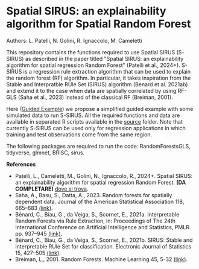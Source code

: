 # Spatial SIRUS: an explainability algorithm for Spatial Random Forest
Authors: L. Patelli, N. Golini, R. Ignaccolo, M. Cameletti

This repository contains the functions required to use Spatial SIRUS (S-SIRUS) as described in the paper titled "Spatial SIRUS: an explainability algorithm for spatial regression Random Forest" (Patelli et al., 2024+). S-SIRUS is a regression rule extraction algorithm that can be used to explain the random forest (RF) algorithm. In particular, it takes inspiration from the Stable and Interpratble RUle Set (SIRUS) algorithm (Benard et al. 2021ab) and extend it to the case when data are spatially correlated by using RF-GLS (Saha et al., 2023) instead of the classical RF (Breiman, 2001).

Here ([Guided Example](s.sirus_guided_example.R)) we propose a simplified guided example with some simulated data to run S-SIRUS. All the required functions and data are available in separated R scripts available in the [source](source) folder. Note that currently S-SIRUS can be used only for regression applications in which training and test observations come from the same region.

The following packages are required to run the code: RandomForestsGLS, tidyverse, glmnet, BRISC, sirus.

**References**
- Patelli, L., Cameletti, M., Golini, N., Ignaccolo, R., 2024+. Spatial SIRUS: an explainability algorithm for spatial
regression Random Forest. **(DA COMPLETARE)** [dove si trova](url).
- Saha, A., Basu, S., Datta, A., 2023. Random forests for spatially dependent data. Journal of the American Statistical Association 118, 665–683 [(link)](https://www.tandfonline.com/doi/full/10.1080/01621459.2021.1950003).
- Bénard, C., Biau, G., da Veiga, S., Scornet, E., 2021a. Interpretable Random Forests via Rule Extraction, in: Proceedings of The 24th International Conference on Artificial Intelligence and Statistics, PMLR. pp. 937–945 [(link)](https://proceedings.mlr.press/v130/benard21a.html).
- Bénard, C., Biau, G., da Veiga, S., Scornet, E., 2021b. SIRUS: Stable and Interpretable RUle Set for classification. Electronic Journal of Statistics 15, 427–505 [(link)](https://projecteuclid.org/journals/electronic-journal-of-statistics/volume-15/issue-1/SIRUS-Stable-and-Interpretable-RUle-Set-for-classification/10.1214/20-EJS1792.full).
- Breiman, L., 2001. Random Forests. Machine Learning 45, 5-32 [(link)](https://dl.acm.org/doi/10.1023/A%3A1010933404324).
